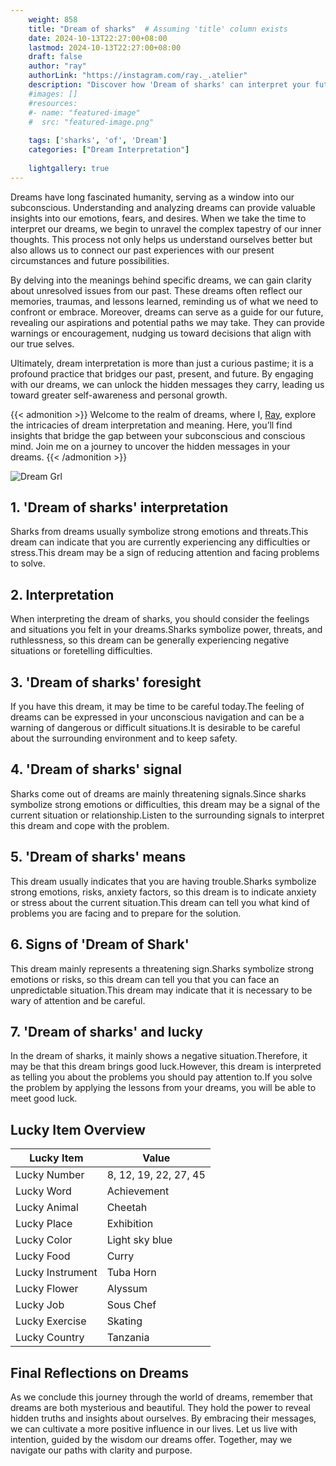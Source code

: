 ```yaml
---
    weight: 858
    title: "Dream of sharks"  # Assuming 'title' column exists
    date: 2024-10-13T22:27:00+08:00
    lastmod: 2024-10-13T22:27:00+08:00
    draft: false
    author: "ray"
    authorLink: "https://instagram.com/ray._.atelier"
    description: "Discover how 'Dream of sharks' can interpret your future and uncover its significant meanings in your life."
    #images: []
    #resources:
    #- name: "featured-image"
    #  src: "featured-image.png"
    
    tags: ['sharks', 'of', 'Dream']
    categories: ["Dream Interpretation"]
    
    lightgallery: true
---
```

    
Dreams have long fascinated humanity, serving as a window into our subconscious. Understanding and analyzing dreams can provide valuable insights into our emotions, fears, and desires. When we take the time to interpret our dreams, we begin to unravel the complex tapestry of our inner thoughts. This process not only helps us understand ourselves better but also allows us to connect our past experiences with our present circumstances and future possibilities.

By delving into the meanings behind specific dreams, we can gain clarity about unresolved issues from our past. These dreams often reflect our memories, traumas, and lessons learned, reminding us of what we need to confront or embrace. Moreover, dreams can serve as a guide for our future, revealing our aspirations and potential paths we may take. They can provide warnings or encouragement, nudging us toward decisions that align with our true selves.

Ultimately, dream interpretation is more than just a curious pastime; it is a profound practice that bridges our past, present, and future. By engaging with our dreams, we can unlock the hidden messages they carry, leading us toward greater self-awareness and personal growth.

{{< admonition >}}
Welcome to the realm of dreams, where I, [Ray](https://instagram.com/ray._.atelier), explore the intricacies of dream interpretation and meaning. Here, you’ll find insights that bridge the gap between your subconscious and conscious mind. Join me on a journey to uncover the hidden messages in your dreams.
{{< /admonition >}}

![Dream Grl](https://cdn.pixabay.com/photo/2017/11/02/03/35/gothic-2910057_1280.jpg "Dream Grl")

## 1. 'Dream of sharks' interpretation
Sharks from dreams usually symbolize strong emotions and threats.This dream can indicate that you are currently experiencing any difficulties or stress.This dream may be a sign of reducing attention and facing problems to solve.

## 2. Interpretation
When interpreting the dream of sharks, you should consider the feelings and situations you felt in your dreams.Sharks symbolize power, threats, and ruthlessness, so this dream can be generally experiencing negative situations or foretelling difficulties.

## 3. 'Dream of sharks' foresight
If you have this dream, it may be time to be careful today.The feeling of dreams can be expressed in your unconscious navigation and can be a warning of dangerous or difficult situations.It is desirable to be careful about the surrounding environment and to keep safety.

## 4. 'Dream of sharks' signal
Sharks come out of dreams are mainly threatening signals.Since sharks symbolize strong emotions or difficulties, this dream may be a signal of the current situation or relationship.Listen to the surrounding signals to interpret this dream and cope with the problem.

## 5. 'Dream of sharks' means
This dream usually indicates that you are having trouble.Sharks symbolize strong emotions, risks, anxiety factors, so this dream is to indicate anxiety or stress about the current situation.This dream can tell you what kind of problems you are facing and to prepare for the solution.

## 6. Signs of 'Dream of Shark'
This dream mainly represents a threatening sign.Sharks symbolize strong emotions or risks, so this dream can tell you that you can face an unpredictable situation.This dream may indicate that it is necessary to be wary of attention and be careful.

## 7. 'Dream of sharks' and lucky
In the dream of sharks, it mainly shows a negative situation.Therefore, it may be that this dream brings good luck.However, this dream is interpreted as telling you about the problems you should pay attention to.If you solve the problem by applying the lessons from your dreams, you will be able to meet good luck.

## Lucky Item Overview
| Lucky Item          | Value              |
|---------------|--------------------|
| Lucky Number        | 8, 12, 19, 22, 27, 45  |
| Lucky Word          | Achievement |
| Lucky Animal        | Cheetah |
| Lucky Place         | Exhibition     |
| Lucky Color         | Light sky blue     |
| Lucky Food          | Curry      |
| Lucky Instrument    | Tuba Horn |
| Lucky Flower        | Alyssum    |
| Lucky Job           | Sous Chef       |
| Lucky Exercise      | Skating  |
| Lucky Country       | Tanzania    |


##  Final Reflections on Dreams

As we conclude this journey through the world of dreams, remember that dreams are both mysterious and beautiful. They hold the power to reveal hidden truths and insights about ourselves. By embracing their messages, we can cultivate a more positive influence in our lives. Let us live with intention, guided by the wisdom our dreams offer. Together, may we navigate our paths with clarity and purpose.
